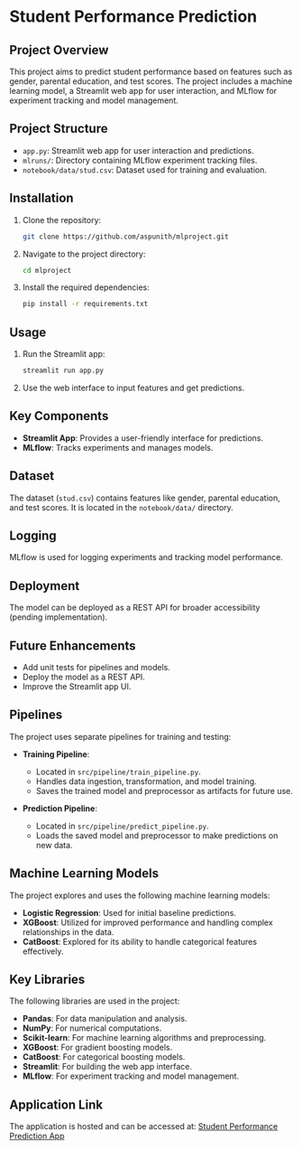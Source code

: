 # Student Performance Prediction

## Project Overview
This project aims to predict student performance based on features such as gender, parental education, and test scores. The project includes a machine learning model, a Streamlit web app for user interaction, and MLflow for experiment tracking and model management.

## Project Structure
- `app.py`: Streamlit web app for user interaction and predictions.
- `mlruns/`: Directory containing MLflow experiment tracking files.
- `notebook/data/stud.csv`: Dataset used for training and evaluation.

## Installation
1. Clone the repository:
   ```bash
   git clone https://github.com/aspunith/mlproject.git
   ```
2. Navigate to the project directory:
   ```bash
   cd mlproject
   ```
3. Install the required dependencies:
   ```bash
   pip install -r requirements.txt
   ```

## Usage
1. Run the Streamlit app:
   ```bash
   streamlit run app.py
   ```
2. Use the web interface to input features and get predictions.

## Key Components
- **Streamlit App**: Provides a user-friendly interface for predictions.
- **MLflow**: Tracks experiments and manages models.

## Dataset
The dataset (`stud.csv`) contains features like gender, parental education, and test scores. It is located in the `notebook/data/` directory.

## Logging
MLflow is used for logging experiments and tracking model performance.

## Deployment
The model can be deployed as a REST API for broader accessibility (pending implementation).

## Future Enhancements
- Add unit tests for pipelines and models.
- Deploy the model as a REST API.
- Improve the Streamlit app UI.

## Pipelines
The project uses separate pipelines for training and testing:

- **Training Pipeline**:
  - Located in `src/pipeline/train_pipeline.py`.
  - Handles data ingestion, transformation, and model training.
  - Saves the trained model and preprocessor as artifacts for future use.

- **Prediction Pipeline**:
  - Located in `src/pipeline/predict_pipeline.py`.
  - Loads the saved model and preprocessor to make predictions on new data.

## Machine Learning Models
The project explores and uses the following machine learning models:

- **Logistic Regression**: Used for initial baseline predictions.
- **XGBoost**: Utilized for improved performance and handling complex relationships in the data.
- **CatBoost**: Explored for its ability to handle categorical features effectively.

## Key Libraries
The following libraries are used in the project:

- **Pandas**: For data manipulation and analysis.
- **NumPy**: For numerical computations.
- **Scikit-learn**: For machine learning algorithms and preprocessing.
- **XGBoost**: For gradient boosting models.
- **CatBoost**: For categorical boosting models.
- **Streamlit**: For building the web app interface.
- **MLflow**: For experiment tracking and model management.

## Application Link
The application is hosted and can be accessed at: [Student Performance Prediction App](http://your-app-link.com)
